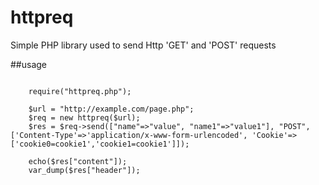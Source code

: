 # httpreq
Simple PHP library used to send Http 'GET' and 'POST' requests

##usage
  ````<?php
      
      require("httpreq.php");
      
      $url = "http://example.com/page.php";
	  $req = new httpreq($url);
	  $res = $req->send(["name"=>"value", "name1"=>"value1"], "POST", ['Content-Type'=>'application/x-www-form-urlencoded', 'Cookie'=>['cookie0=cookie1','cookie1=cookie1']]);
	  
	  echo($res["content"]);
	  var_dump($res["header"]);
	  
	  
````  
	  
	
